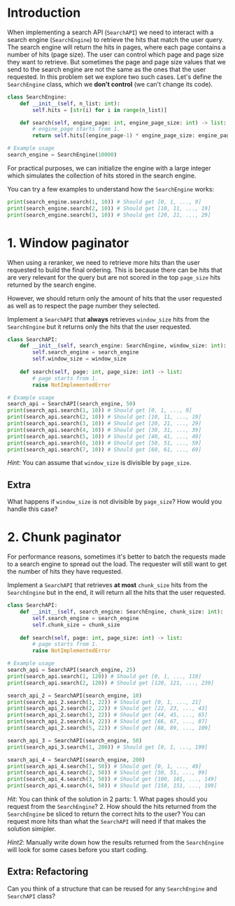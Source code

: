 # Introduction

When implementing a search API (`SearchAPI`) we need to interact with a search engine (`SearchEngine`) to retrieve the hits that match the user query. The search engine will return the hits in pages, where each page contains a number of hits (page size). The user can control which page and page size they want to retrieve. But sometimes the page and page size values that we send to the search engine are not the same as the ones that the user requested. In this problem set we explore two such cases. Let's define the `SearchEngine` class, which we **don't control** (we can't change its code).

```python
class SearchEngine:
    def __init__(self, n_list: int):
        self.hits = [str(i) for i in range(n_list)]

    def search(self, engine_page: int, engine_page_size: int) -> list:
        # engine_page starts from 1.
        return self.hits[(engine_page-1) * engine_page_size: engine_page * engine_page_size]

# Example usage
search_engine = SearchEngine(10000)
```

For practical purposes, we can initialize the engine with a large integer which simulates the collection of hits stored in the search engine.

You can try a few examples to understand how the `SearchEngine` works:

```python
print(search_engine.search(1, 10)) # Should get [0, 1, ..., 9]
print(search_engine.search(2, 10)) # Should get [10, 11, ..., 19]
print(search_engine.search(3, 10)) # Should get [20, 21, ..., 29]
```


# 1. Window paginator

When using a reranker, we need to retrieve more hits than the user requested to build the final ordering. This is because there can be hits that are very relevant for the query but are not scored in the top `page_size` hits returned by the search engine.

However, we should return only the amount of hits that the user requested as well as to respect the page number they selected.

Implement a `SearchAPI` that **always** retrieves `window_size` hits from the `SearchEngine` but it returns only the hits that the user requested.

```python
class SearchAPI:
    def __init__(self, search_engine: SearchEngine, window_size: int):
        self.search_engine = search_engine
        self.window_size = window_size
    
    def search(self, page: int, page_size: int) -> list:
        # page starts from 1.
        raise NotImplementedError

# Example usage
search_api = SearchAPI(search_engine, 50)
print(search_api.search(1, 10)) # Should get [0, 1, ..., 9]
print(search_api.search(2, 10)) # Should get [10, 11, ..., 19]
print(search_api.search(3, 10)) # Should get [20, 21, ..., 29]
print(search_api.search(4, 10)) # Should get [30, 31, ..., 39]
print(search_api.search(5, 10)) # Should get [40, 41, ..., 49]
print(search_api.search(6, 10)) # Should get [50, 51, ..., 59]
print(search_api.search(7, 10)) # Should get [60, 61, ..., 69]
```

*Hint*: You can assume that `window_size` is divisible by `page_size`.

## Extra
What happens if `window_size` is not divisible by `page_size`? How would you handle this case?


# 2. Chunk paginator

For performance reasons, sometimes it's better to batch the requests made to a search engine to spread out the load. The requester will still want to get the number of hits they have requested. 

Implement a `SearchAPI` that retrieves **at most** `chunk_size` hits from the `SearchEngine` but in the end, it will return all the hits that the user requested.


```python
class SearchAPI:
    def __init__(self, search_engine: SearchEngine, chunk_size: int):
        self.search_engine = search_engine
        self.chunk_size = chunk_size
    
    def search(self, page: int, page_size: int) -> list:
        # page starts from 1.
        raise NotImplementedError

# Example usage
search_api = SearchAPI(search_engine, 25)
print(search_api.search(1, 120)) # Should get [0, 1, ..., 119]
print(search_api.search(2, 120)) # Should get [120, 121, ..., 239]

search_api_2 = SearchAPI(search_engine, 10)
print(search_api_2.search(1, 22)) # Should get [0, 1, ..., 21]
print(search_api_2.search(2, 22)) # Should get [22, 23, ..., 43]
print(search_api_2.search(3, 22)) # Should get [44, 45, ..., 65]
print(search_api_2.search(4, 22)) # Should get [66, 67, ..., 87]
print(search_api_2.search(5, 22)) # Should get [88, 89, ..., 109]

search_api_3 = SearchAPI(search_engine, 50)
print(search_api_3.search(1, 200)) # Should get [0, 1, ..., 199]

search_api_4 = SearchAPI(search_engine, 200)
print(search_api_4.search(1, 50)) # Should get [0, 1, ..., 49]
print(search_api_4.search(2, 50)) # Should get [50, 51, ..., 99]
print(search_api_4.search(3, 50)) # Should get [100, 101, ..., 149]
print(search_api_4.search(4, 50)) # Should get [150, 151, ..., 199]
```



*Hit*: You can think of the solution in 2 parts: 1. What pages should you request from the `SearchEngine`? 2. How should the hits returned from the `SearchEngine` be sliced to return the correct hits to the user? You can request more hits than what the `SearchAPI` will need if that makes the solution simipler.

*Hint2*: Manually write down how the results returned from the `SearchEngine` will look for some cases before you start coding.

## Extra: Refactoring

Can you think of a structure that can be reused for any `SearchEngine` and `SearchAPI` class?

